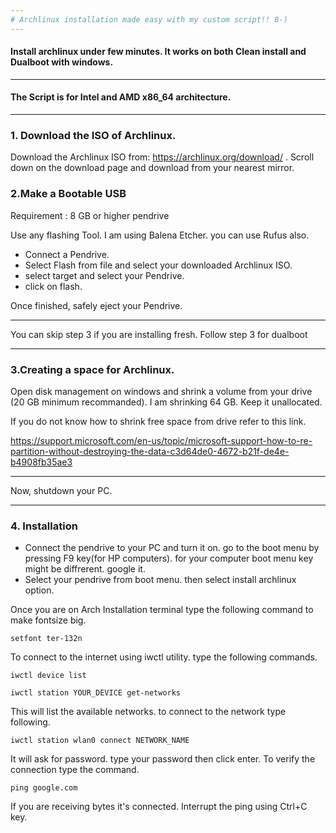 ```yaml
---
# Archlinux installation made easy with my custom script!! 8-)
---
```

#### Install archlinux under few minutes. It works on both Clean install and Dualboot with windows.
___
#### The Script is for Intel and AMD x86_64 architecture.
___
### 1. Download the ISO of Archlinux.
Download the Archlinux ISO from: https://archlinux.org/download/ .
Scroll down on the download page and download from your nearest mirror.

### 2.Make a Bootable USB
Requirement : 8 GB or higher pendrive


Use any flashing Tool. I am using Balena Etcher. you can use Rufus also.

+ Connect a Pendrive. 
+ Select Flash from file and select your downloaded Archlinux ISO. 
+ select target and select your Pendrive. 
+ click on flash.

Once finished, safely eject your Pendrive.
___
You can skip step 3 if you are installing fresh. Follow step 3 for dualboot
___
### 3.Creating a space for Archlinux.
Open disk management on windows and shrink a volume from your drive (20 GB minimum recommanded). I am shrinking 64 GB. Keep it unallocated.

If you do not know how to shrink free space from drive refer to this link. 

https://support.microsoft.com/en-us/topic/microsoft-support-how-to-re-partition-without-destroying-the-data-c3d64de0-4672-b21f-de4e-b4908fb35ae3

___
Now, shutdown your PC.
___
### 4. Installation
+ Connect the pendrive to your PC and turn it on. go to the boot menu by pressing F9 key(for HP computers). for your computer boot menu key might be diffrerent. google it.
+ Select your pendrive from boot menu. then select install archlinux option.

Once you are on Arch Installation terminal type the following command to make fontsize big.
```
setfont ter-132n
```
To connect to the internet using iwctl utility.
type the following commands.
```
iwctl device list
```
```
iwctl station YOUR_DEVICE get-networks
```
This will list the available networks. to connect to the network type following.
```
iwctl station wlan0 connect NETWORK_NAME
```
It will ask for password. type your password then click enter.
To verify the connection type the command.
```
ping google.com
```
If you are receiving bytes it's connected.
Interrupt the ping using Ctrl+C key.
 


